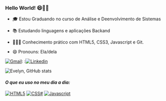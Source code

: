 ### Hello World! 😄🖖🏾

- 🎓 Estou Graduando no curso de Análise e Deenvolvimento de Sistemas 

- 📚 Estudando linguagens e aplicações Backand

- 🧑🏾‍💻 Conhecimento prático com HTML5, CSS3, Javascript e Git.

- 😄 Pronouns: Ela/dela


[![Gmail](https://img.shields.io/badge/Gmail-D14836?style=for-the-badge&logo=gmail&logoColor=white)](mailto:evelyneleoterio1997@gmail.com?subject=&body=):
:[![Linkedin](https://img.shields.io/badge/LinkedIn-0077B5?style=for-the-badge&logo=linkedin&logoColor=white)](https://www.linkedin.com/in/evelyn-eleoterio-158954201/)



![Evelyn, GitHub stats](https://github-readme-stats.vercel.app/api?username=Evelyneleoterio&show_icons=true&theme=midnight-purple)

#### *O que eu uso no meu dia a dia:*

[![HTML5](https://img.shields.io/badge/HTML5-E34F26?style=for-the-badge&logo=html5&logoColor=white)]()
[![CSS#](https://img.shields.io/badge/CSS3-1572B6?style=for-the-badge&logo=css3&logoColor=white)]()
[![Javascript](https://img.shields.io/badge/JavaScript-323330?style=for-the-badge&logo=javascript&logoColor=F7DF1E)]()
